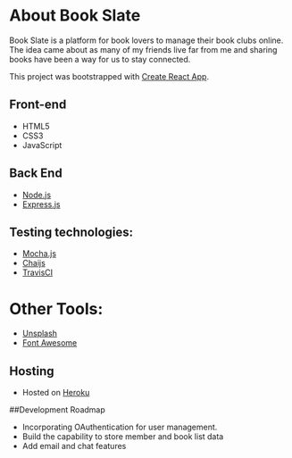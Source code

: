 # About Book Slate

Book Slate is a platform for book lovers to manage their book clubs online.  The idea came about
as many of my friends live far from me and sharing books have been a way for us to stay connected.

This project was bootstrapped with [Create React App](https://github.com/facebookincubator/create-react-app).

## Front-end
  * HTML5 
  * CSS3
  * JavaScript

## Back End 
  * [Node.js](https://nodejs.org/en/)
  * [Express.js](https://expressjs.com/)

## Testing technologies:
  * [Mocha.js](https://mochajs.org/)
  * [Chaijs](http://chaijs.com/)
  * [TravisCI](https://travis-ci.org/)

# Other Tools:
  * [Unsplash](https://unsplash.com/)
  * [Font Awesome](http://fontawesome.io/)

## Hosting
  * Hosted on [Heroku](https://heroku.com/)

##Development Roadmap
  * Incorporating OAuthentication for user management.
  * Build the capability to store member and book list data
  * Add email and chat features